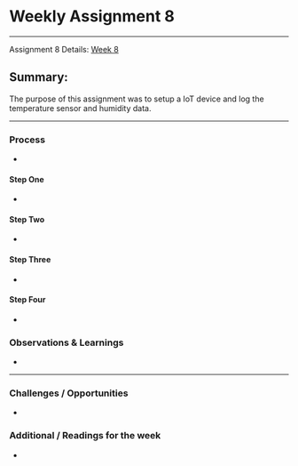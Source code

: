 # Weekly Assignment 8
---

Assignment 8 Details: [Week 8](https://github.com/leeallennyc/data-structures-fall-2020/blob/master/week8/week8_assignment.md) 

## Summary:
The purpose of this assignment was to setup a IoT device and log the temperature sensor and humidity data. 

--- 

### Process
* 


#### Step One
* 

#### Step Two
* 


#### Step Three 
* 

#### Step Four 
* 

### Observations & Learnings
* 

---
### Challenges / Opportunities
* 

### Additional / Readings for the week
* 